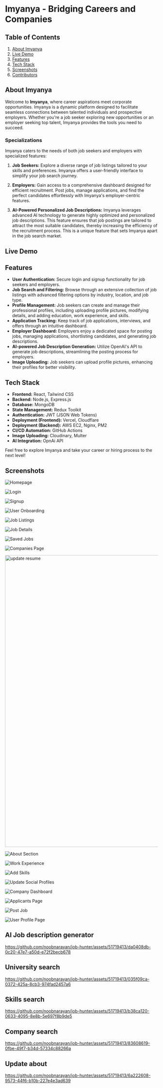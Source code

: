# Imyanya - Bridging Careers and Companies

## Table of Contents

1. [About Imyanya](#about-Imyanya)
2. [Live Demo](#live-demo)
3. [Features](#features)
4. [Tech Stack](#tech-stack)
5. [Screenshots](#screenshots)
6. [Contributors](#contributors)

## About Imyanya

Welcome to **Imyanya**, where career aspirations meet corporate opportunities. Imyanya is a dynamic platform designed to facilitate seamless connections between talented individuals and prospective employers. Whether you're a job seeker exploring new opportunities or an employer seeking top talent, Imyanya provides the tools you need to succeed.

### Specializations

Imyanya caters to the needs of both job seekers and employers with specialized features:

1. **Job Seekers:** Explore a diverse range of job listings tailored to your skills and preferences. Imyanya offers a user-friendly interface to simplify your job search journey.

2. **Employers:** Gain access to a comprehensive dashboard designed for efficient recruitment. Post jobs, manage applications, and find the perfect candidates effortlessly with Imyanya's employer-centric features.

3. **AI-Powered Personalized Job Descriptions:** Imyanya leverages advanced AI technology to generate highly optimized and personalized job descriptions. This feature ensures that job postings are tailored to attract the most suitable candidates, thereby increasing the efficiency of the recruitment process. This is a unique feature that sets Imyanya apart in the job search market.

## Live Demo


## Features

- **User Authentication:** Secure login and signup functionality for job seekers and employers.
- **Job Search and Filtering:** Browse through an extensive collection of job listings with advanced filtering options by industry, location, and job type.
- **Profile Management:** Job seekers can create and manage their professional profiles, including uploading profile pictures, modifying details, and adding education, work experience, and skills.
- **Application Tracking:** Keep track of job applications, interviews, and offers through an intuitive dashboard.
- **Employer Dashboard:** Employers enjoy a dedicated space for posting jobs, managing applications, shortlisting candidates, and generating job descriptions.
- **AI-powered Job Description Generation:** Utilize OpenAI's API to generate job descriptions, streamlining the posting process for employers.
- **Image Uploading:** Job seekers can upload profile pictures, enhancing their profiles for better visibility.


## Tech Stack

- **Frontend:** React, Tailwind CSS
- **Backend:** Node.js, Express.js
- **Database:** MongoDB
- **State Management:** Redux Toolkit
- **Authentication:** JWT (JSON Web Tokens)
- **Deployment (Frontend):** Vercel, Cloudflare
- **Deployment (Backend):** AWS EC2, Nginx, PM2
- **CI/CD Automation:** GitHub Actions
- **Image Uploading:** Cloudinary, Multer
- **AI Integration:** OpnAi API

Feel free to explore Imyanya and take your career or hiring process to the next level!

## Screenshots

![Homepage](https://github.com/noobnarayan/job-hunter/blob/main/readme%20media/Homepage.gif)

![Login](https://github.com/noobnarayan/job-hunter/blob/main/readme%20media/Login.png)

![Signup](https://github.com/noobnarayan/job-hunter/blob/main/readme%20media/signup.png)

![User Onboarding](https://github.com/noobnarayan/job-hunter/blob/main/readme%20media/User%20Onboarding.png)

![Job Listings](https://github.com/noobnarayan/job-hunter/blob/main/readme%20media/job%20listings.png)

![Job Details](https://github.com/noobnarayan/job-hunter/blob/main/readme%20media/job%20details.png)

![Saved Jobs](https://github.com/noobnarayan/job-hunter/blob/main/readme%20media/Saved%20jobs.png)

![Companies Page](https://github.com/noobnarayan/job-hunter/blob/main/readme%20media/Companies%20page.png)

<img width="960" alt="update resume" src="https://github.com/noobnarayan/job-hunter/assets/51719413/38b110bf-b929-4f21-9548-38489a54b436">


![About Section](https://github.com/noobnarayan/job-hunter/raw/main/readme%20media/about%20section.gif)

![Work Experience](https://github.com/noobnarayan/job-hunter/raw/main/readme%20media/Work%20Experience.png)

![Add Skills](https://github.com/noobnarayan/job-hunter/raw/main/readme%20media/Add%20skills.gif)

![Update Social Profiles](https://github.com/noobnarayan/job-hunter/raw/main/readme%20media/Update%20social%20profiles.gif)

![Company Dashboard](https://github.com/noobnarayan/job-hunter/raw/main/readme%20media/Company%20Dashboard.png)

![Applicants Page](https://github.com/noobnarayan/job-hunter/raw/main/readme%20media/Applicants.png)



![Post Job](https://github.com/noobnarayan/job-hunter/raw/main/readme%20media/Post%20job.png)

![User Profile Page](https://github.com/noobnarayan/job-hunter/raw/main/readme%20media/job-hunter.noobnarayan.in_user_65e0d7b99d544216cb453002.png)

## AI Job description generator

https://github.com/noobnarayan/job-hunter/assets/51719413/da0408db-0c20-47e7-a50d-e72f2becb678


## University search

https://github.com/noobnarayan/job-hunter/assets/51719413/035f09ca-0372-425a-8cb3-974fad2457a6

## Skills search

https://github.com/noobnarayan/job-hunter/assets/51719413/b38ca120-0633-4095-8e8b-5e697f8b9de5

## Company search

https://github.com/noobnarayan/job-hunter/assets/51719413/83608619-0fbe-49f7-b34d-57334c88266a

## Update about

https://github.com/noobnarayan/job-hunter/assets/51719413/6a222608-9573-44f6-b10b-227e4e3ad639

